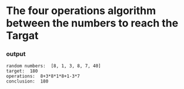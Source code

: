 # The four operations algorithm between the numbers to reach the Targat
### output
    random numbers:  [8, 1, 3, 8, 7, 40]
    target:  180
    operations:  8+3*8*1*8+1-3*7
    conclusion:  180
    

